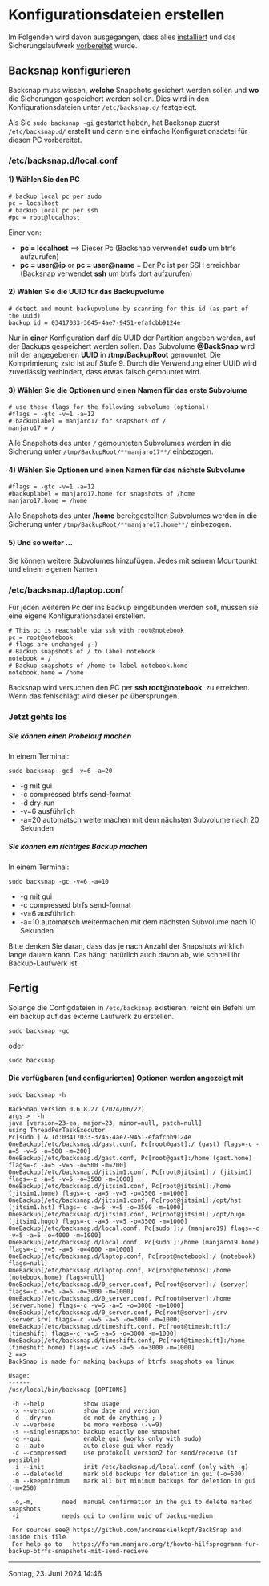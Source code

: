 # Konfigurationsdateien erstellen
Im Folgenden wird davon ausgegangen, dass alles [installiert](install_de.md) und das Sicherungslaufwerk 
[vorbereitet](device_de.md) wurde.

## Backsnap konfigurieren
Backsnap muss wissen, **welche** Snapshots gesichert werden sollen und **wo** die Sicherungen gespeichert werden sollen. 
Dies wird in den Konfigurationsdateien unter `/etc/backsnap.d/` festgelegt.

Als Sie `sudo backsnap -gi` gestartet haben, hat Backsnap zuerst `/etc/backsnap.d/` erstellt und dann eine einfache 
Konfigurationsdatei für diesen PC vorbereitet.

### /etc/backsnap.d/local.conf

#### 1) Wählen Sie den **PC**
```
# backup local pc per sudo
pc = localhost
# backup local pc per ssh
#pc = root@localhost
```
Einer von:
* **pc = localhost** ==> Dieser Pc (Backsnap verwendet **sudo** um btrfs aufzurufen)
* **pc = user@ip** or **pc = user@name** = Der Pc ist per SSH erreichbar (Backsnap verwendet **ssh** um btrfs 
dort aufzurufen)
#### 2) Wählen Sie die UUID für das **Backupvolume**
```
# detect and mount backupvolume by scanning for this id (as part of the uuid)
backup_id = 03417033-3645-4ae7-9451-efafcbb9124e
```
Nur in **einer** Konfiguration darf die UUID der Partition angeben werden, auf der Backups gespeichert werden sollen.
Das Subvolume **@BackSnap**  wird mit der angegebenen **UUID** in **/tmp/BackupRoot** gemountet. Die Komprimierung zstd 
ist auf Stufe 9. Durch die Verwendung einer UUID wird zuverlässig verhindert, dass etwas falsch gemountet wird.

#### 3) Wählen Sie die Optionen und einen Namen für das erste Subvolume
```
# use these flags for the following subvolume (optional)
#flags = -gtc -v=1 -a=12 
# backuplabel = manjaro17 for snapshots of /
manjaro17 = /
```
Alle Snapshots des unter **`/`** gemounteten Subvolumes werden in die Sicherung unter `/tmp/BackupRoot/**manjaro17**/` 
einbezogen.
#### 4) Wählen Sie Optionen und einen Namen für das nächste Subvolume
```
#flags = -gtc -v=1 -a=12 
#backuplabel = manjaro17.home for snapshots of /home
manjaro17.home = /home
```
Alle Snapshots des unter **/home** bereitgestellten Subvolumes werden in die Sicherung unter 
`/tmp/BackupRoot/**manjaro17.home**/` einbezogen.

#### 5) Und so weiter ...
Sie können weitere Subvolumes hinzufügen. Jedes mit seinem Mountpunkt und einem eigenen Namen.

### /etc/backsnap.d/laptop.conf
Für jeden weiteren Pc der ins Backup eingebunden werden soll, müssen sie eine eigene Konfigurationsdatei erstellen.
```
# This pc is reachable via ssh with root@notebook
pc = root@notebook 
# flags are unchanged ;-)
# Backup snapshots of / to label notebook
notebook = /
# Backup snapshots of /home to label notebook.home
notebook.home = /home
```
Backsnap wird versuchen den PC per **ssh root@notebook**. zu erreichen. Wenn das fehlschlägt wird dieser pc übersprungen. 

### Jetzt gehts los
##### Sie können einen Probelauf machen
In einem Terminal:
```
sudo backsnap -gcd -v=6 -a=20
```
* -g mit gui
* -c compressed btrfs send-format
* -d dry-run
* -v=6 ausführlich
* -a=20 automatsch weitermachen mit dem nächsten Subvolume nach 20 Sekunden

##### Sie können ein richtiges Backup machen
In einem Terminal: 
```
sudo backsnap -gc -v=6 -a=10
```
* -g mit gui
* -c compressed btrfs send-format
* -v=6 ausführlich
* -a=10 automatsch weitermachen mit dem nächsten Subvolume nach 10 Sekunden

Bitte denken Sie daran, dass das je nach Anzahl der Snapshots wirklich lange dauern kann. Das hängt natürlich auch 
davon ab, wie schnell ihr Backup-Laufwerk ist.

## Fertig
Solange die Configdateien in `/etc/backsnap` existieren, reicht ein Befehl um ein backup auf das externe Laufwerk zu erstellen.
```
sudo backsnap -gc 
```
oder
```
sudo backsnap
```

#### Die verfügbaren (und configurierten) Optionen werden angezeigt mit  
```
sudo backsnap -h
```
```
BackSnap Version 0.6.8.27 (2024/06/22)
args >  -h 
java [version=23-ea, major=23, minor=null, patch=null]
using ThreadPerTaskExecutor
Pc[sudo ] & Id:03417033-3745-4ae7-9451-efafcbb9124e
OneBackup[/etc/backsnap.d/gast.conf, Pc[root@gast]:/ (gast) flags=-c -a=5 -v=5 -o=500 -m=200]
OneBackup[/etc/backsnap.d/gast.conf, Pc[root@gast]:/home (gast.home) flags=-c -a=5 -v=5 -o=500 -m=200]
OneBackup[/etc/backsnap.d/jitsim1.conf, Pc[root@jitsim1]:/ (jitsim1) flags=-c -a=5 -v=5 -o=3500 -m=1000]
OneBackup[/etc/backsnap.d/jitsim1.conf, Pc[root@jitsim1]:/home (jitsim1.home) flags=-c -a=5 -v=5 -o=3500 -m=1000]
OneBackup[/etc/backsnap.d/jitsim1.conf, Pc[root@jitsim1]:/opt/hst (jitsim1.hst) flags=-c -a=5 -v=5 -o=3500 -m=1000]
OneBackup[/etc/backsnap.d/jitsim1.conf, Pc[root@jitsim1]:/opt/hugo (jitsim1.hugo) flags=-c -a=5 -v=5 -o=3500 -m=1000]
OneBackup[/etc/backsnap.d/local.conf, Pc[sudo ]:/ (manjaro19) flags=-c -v=5 -a=5 -o=4000 -m=1000]
OneBackup[/etc/backsnap.d/local.conf, Pc[sudo ]:/home (manjaro19.home) flags=-c -v=5 -a=5 -o=4000 -m=1000]
OneBackup[/etc/backsnap.d/laptop.conf, Pc[root@notebook]:/ (notebook) flags=null]
OneBackup[/etc/backsnap.d/laptop.conf, Pc[root@notebook]:/home (notebook.home) flags=null]
OneBackup[/etc/backsnap.d/0_server.conf, Pc[root@server]:/ (server) flags=-c -v=5 -a=5 -o=3000 -m=1000]
OneBackup[/etc/backsnap.d/0_server.conf, Pc[root@server]:/home (server.home) flags=-c -v=5 -a=5 -o=3000 -m=1000]
OneBackup[/etc/backsnap.d/0_server.conf, Pc[root@server]:/srv (server.srv) flags=-c -v=5 -a=5 -o=3000 -m=1000]
OneBackup[/etc/backsnap.d/timeshift.conf, Pc[root@timeshift]:/ (timeshift) flags=-c -v=5 -a=5 -o=3000 -m=1000]
OneBackup[/etc/backsnap.d/timeshift.conf, Pc[root@timeshift]:/home (timeshift.home) flags=-c -v=5 -a=5 -o=3000 -m=1000]
2 ==>
BackSnap is made for making backups of btrfs snapshots on linux

Usage:
------
/usr/local/bin/backsnap [OPTIONS]

 -h --help           show usage
 -x --version        show date and version
 -d --dryrun         do not do anything ;-)
 -v --verbose        be more verbose (-v=9)
 -s --singlesnapshot backup exactly one snapshot
 -g --gui            enable gui (works only with sudo)
 -a --auto           auto-close gui when ready
 -c --compressed     use protokoll version2 for send/receive (if possible)
 -i --init           init /etc/backsnap.d/local.conf (only with -g)
 -o --deleteold      mark old backups for deletion in gui (-o=500)
 -m --keepminimum    mark all but minimum backups for deletion in gui (-m=250)  
 
 -o,-m,        need  manual confirmation in the gui to delete marked snapshots
 -i            needs gui to confirm uuid of backup-medium
  
 For sources see@ https://github.com/andreaskielkopf/BackSnap and inside this file
 For help go to   https://forum.manjaro.org/t/howto-hilfsprogramm-fur-backup-btrfs-snapshots-mit-send-recieve
```

----
Sontag, 23. Juni 2024 14:46